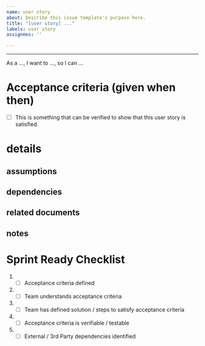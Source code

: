 ```yaml
---
name: user story
about: Describe this issue template's purpose here.
title: "[user story] ..."
labels: user story
assignees: ''

---
```


---

As a ..., I want to ..., so I can ...

# Acceptance criteria (given when then)

- [ ] This is something that can be verified to show that this user story is satisfied.

# details

## assumptions
## dependencies
## related documents
## notes

# Sprint Ready Checklist 
1. - [ ] Acceptance criteria defined 
2. - [ ] Team understands acceptance criteria 
3. - [ ] Team has defined solution / steps to satisfy acceptance criteria 
4. - [ ] Acceptance criteria is verifiable / testable 
5. - [ ] External / 3rd Party dependencies identified
